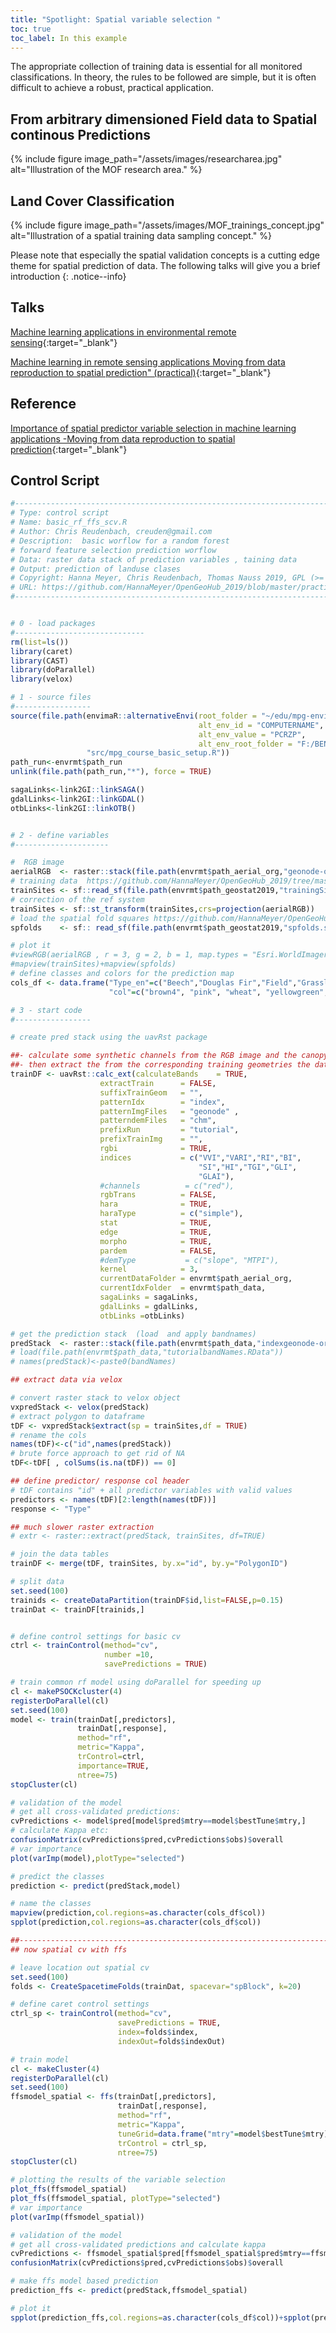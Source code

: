```yaml
---
title: "Spotlight: Spatial variable selection "
toc: true
toc_label: In this example
---
```


The appropriate collection of training data is essential for all monitored classifications. In theory, the rules to be followed are simple, but it is often difficult to achieve a robust, practical application. 

<!--more-->

## From arbitrary dimensioned Field data to Spatial continous Predictions

{% include figure image_path="/assets/images/researcharea.jpg" alt="Illustration of the MOF research area." %}


## Land Cover Classification

{% include figure image_path="/assets/images/MOF_trainings_concept.jpg" alt="Illustration of a spatial training data sampling concept." %}


Please note that especially the spatial validation concepts is a cutting edge theme for spatial prediction of data. The following talks will give you a brief introduction
{: .notice--info} 

## Talks

[Machine learning applications in environmental remote sensing](https://www.youtube.com/watch?v=mkHlmYEzsVQ&list=PLXUoTpMa_9s1npXD6S9M0_2pUgnTd6cqV&index=11&t=0s){:target="_blank"}

[Machine learning in remote sensing applications Moving from data reproduction to spatial prediction" (practical)](https://htmlpreview.github.io/?https://github.com/HannaMeyer/OpenGeoHub_2019/blob/master/practice/ML_LULC.html){:target="_blank"}

## Reference
[Importance of spatial predictor variable selection in machine learning applications -Moving from data reproduction to spatial prediction](https://www.researchgate.net/publication/335819474_Importance_of_spatial_predictor_variable_selection_in_machine_learning_applications_-Moving_from_data_reproduction_to_spatial_prediction){:target="_blank"}

## Control Script

```r
#------------------------------------------------------------------------------
# Type: control script 
# Name: basic_rf_ffs_scv.R
# Author: Chris Reudenbach, creuden@gmail.com
# Description:  basic worflow for a random forest 
# forward feature selection prediction worflow
# Data: raster data stack of prediction variables , taining data
# Output: prediction of landuse clases 
# Copyright: Hanna Meyer, Chris Reudenbach, Thomas Nauss 2019, GPL (>= 3)
# URL: https://github.com/HannaMeyer/OpenGeoHub_2019/blob/master/practice/ML_LULC.Rmd
#------------------------------------------------------------------------------


# 0 - load packages
#-----------------------------
rm(list=ls())
library(caret)
library(CAST)
library(doParallel)
library(velox)

# 1 - source files
#-----------------
source(file.path(envimaR::alternativeEnvi(root_folder = "~/edu/mpg-envinsys-plygrnd",
                                          alt_env_id = "COMPUTERNAME",
                                          alt_env_value = "PCRZP",
                                          alt_env_root_folder = "F:/BEN/edu"),
                 "src/mpg_course_basic_setup.R"))
path_run<-envrmt$path_run
unlink(file.path(path_run,"*"), force = TRUE)

sagaLinks<-link2GI::linkSAGA()
gdalLinks<-link2GI::linkGDAL()
otbLinks<-link2GI::linkOTB()


# 2 - define variables
#---------------------

#  RGB image
aerialRGB  <- raster::stack(file.path(envrmt$path_aerial_org,"geonode-ortho_muf_1m.tif"))
# training data  https://github.com/HannaMeyer/OpenGeoHub_2019/tree/master/practice/data
trainSites <- sf::read_sf(file.path(envrmt$path_geostat2019,"trainingSites.shp"))
# correction of the ref system
trainSites <- sf::st_transform(trainSites,crs=projection(aerialRGB))
# load the spatial fold squares https://github.com/HannaMeyer/OpenGeoHub_2019/tree/master/practice/data
spfolds    <- sf:: read_sf(file.path(envrmt$path_geostat2019,"spfolds.shp"))

# plot it
#viewRGB(aerialRGB , r = 3, g = 2, b = 1, map.types = "Esri.WorldImagery")+
#mapview(trainSites)+mapview(spfolds)
# define classes and colors for the prediction map
cols_df <- data.frame("Type_en"=c("Beech","Douglas Fir","Field","Grassland", "Larch","Oak","Road","Settlement", "Spruce", "Water"),
                      "col"=c("brown4", "pink", "wheat", "yellowgreen","lightcoral", "yellow","grey50","red","purple","blue"))

# 3 - start code 
#-----------------

# create pred stack using the uavRst package

##- calculate some synthetic channels from the RGB image and the canopy height model
##- then extract the from the corresponding training geometries the data values aka trainingdata
trainDF <- uavRst::calc_ext(calculateBands    = TRUE,
                    extractTrain      = FALSE,
                    suffixTrainGeom   = "",
                    patternIdx        = "index",
                    patternImgFiles   = "geonode" ,
                    patterndemFiles   = "chm",
                    prefixRun         = "tutorial",
                    prefixTrainImg    = "",
                    rgbi              = TRUE,
                    indices           = c("VVI","VARI","RI","BI",
                                          "SI","HI","TGI","GLI",
                                          "GLAI"),
                    #channels          = c("red"),
                    rgbTrans          = FALSE,
                    hara              = TRUE,
                    haraType          = c("simple"),
                    stat              = TRUE,
                    edge              = TRUE,
                    morpho            = TRUE,
                    pardem            = FALSE,
                    #demType           = c("slope", "MTPI"),
                    kernel            = 3,
                    currentDataFolder = envrmt$path_aerial_org,
                    currentIdxFolder  = envrmt$path_data,
                    sagaLinks = sagaLinks,
                    gdalLinks = gdalLinks,
                    otbLinks =otbLinks)

# get the prediction stack  (load  and apply bandnames)
predStack  <- raster::stack(file.path(envrmt$path_data,"indexgeonode-ortho_muf_1m.gri"))
# load(file.path(envrmt$path_data,"tutorialbandNames.RData"))
# names(predStack)<-paste0(bandNames)

## extract data via velox

# convert raster stack to velox object
vxpredStack <- velox(predStack)
# extract polygon to dataframe 
tDF <- vxpredStack$extract(sp = trainSites,df = TRUE)
# rename the cols
names(tDF)<-c("id",names(predStack))
# brute force approach to get rid of NA
tDF<-tDF[ , colSums(is.na(tDF)) == 0]

## define predictor/ response col header
# tDF contains "id" + all predictor variables with valid values
predictors <- names(tDF)[2:length(names(tDF))]
response <- "Type"

## much slower raster extraction
# extr <- raster::extract(predStack, trainSites, df=TRUE)

# join the data tables
trainDF <- merge(tDF, trainSites, by.x="id", by.y="PolygonID")

# split data
set.seed(100)
trainids <- createDataPartition(trainDF$id,list=FALSE,p=0.15)
trainDat <- trainDF[trainids,]


# define control settings for basic cv
ctrl <- trainControl(method="cv", 
                     number =10, 
                     savePredictions = TRUE)

# train common rf model using doParallel for speeding up
cl <- makePSOCKcluster(4)
registerDoParallel(cl)
set.seed(100)
model <- train(trainDat[,predictors],
               trainDat[,response],
               method="rf",
               metric="Kappa",
               trControl=ctrl,
               importance=TRUE,
               ntree=75)
stopCluster(cl)

# validation of the model
# get all cross-validated predictions:
cvPredictions <- model$pred[model$pred$mtry==model$bestTune$mtry,]
# calculate Kappa etc:
confusionMatrix(cvPredictions$pred,cvPredictions$obs)$overall
# var importance
plot(varImp(model),plotType="selected")

# predict the classes
prediction <- predict(predStack,model)

# name the classes 
mapview(prediction,col.regions=as.character(cols_df$col))
spplot(prediction,col.regions=as.character(cols_df$col))

##-----------------------------------------------------------------------------
## now spatial cv with ffs

# leave location out spatial cv
set.seed(100)
folds <- CreateSpacetimeFolds(trainDat, spacevar="spBlock", k=20)

# define caret control settings
ctrl_sp <- trainControl(method="cv",
                        savePredictions = TRUE,
                        index=folds$index,
                        indexOut=folds$indexOut)

# train model 
cl <- makeCluster(4)
registerDoParallel(cl)
set.seed(100)
ffsmodel_spatial <- ffs(trainDat[,predictors],
                        trainDat[,response],
                        method="rf",
                        metric="Kappa",
                        tuneGrid=data.frame("mtry"=model$bestTune$mtry),
                        trControl = ctrl_sp,
                        ntree=75)
stopCluster(cl)

# plotting the results of the variable selection 
plot_ffs(ffsmodel_spatial)
plot_ffs(ffsmodel_spatial, plotType="selected")
# var importance
plot(varImp(ffsmodel_spatial))

# validation of the model
# get all cross-validated predictions and calculate kappa
cvPredictions <- ffsmodel_spatial$pred[ffsmodel_spatial$pred$mtry==ffsmodel_spatial$bestTune$mtry,]
confusionMatrix(cvPredictions$pred,cvPredictions$obs)$overall

# make ffs model based prediction
prediction_ffs <- predict(predStack,ffsmodel_spatial)

# plot it
spplot(prediction_ffs,col.regions=as.character(cols_df$col))+spplot(prediction,col.regions=as.character(cols_df$col))

```